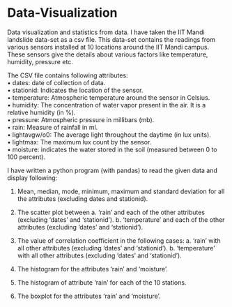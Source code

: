 # Data-Visualization
Data visualization and statistics from data.
I have taken the IIT Mandi landslide data-set as a csv file. This data-set contains the readings from various sensors installed at 10 locations around the IIT Mandi campus. These sensors give the details about various factors like temperature, humidity, pressure etc. 

The CSV file contains following attributes:\
• dates: date of collection of data.\
• stationid: Indicates the location of the sensor.\
• temperature: Atmospheric temperature around the sensor in Celsius.\
• humidity: The concentration of water vapor present in the air. It is a relative humidity (in %).\
• pressure: Atmospheric pressure in millibars (mb).\
• rain: Measure of rainfall in ml.\
• lightavgw/o0: The average light throughout the daytime (in lux units).\
• lightmax: The maximum lux count by the sensor.\
• moisture: indicates the water stored in the soil (measured between 0 to 100 percent).


I have written a python program (with pandas) to read the given data and display following:

1. Mean, median, mode, minimum, maximum and standard deviation for all the attributes (excluding dates and stationid). 

2. The scatter plot between 
a. ‘rain’ and each of the other attributes (excluding ‘dates’ and ‘stationid’). 
b. ‘temperature’ and each of the other attributes (excluding ‘dates’ and ‘stationid’).

3. The value of correlation coefficient in the following cases:
a. ‘rain’ with all other attributes (excluding ‘dates’ and ‘stationid’). 
b. ‘temperature’ with all other attributes (excluding ‘dates’ and ‘stationid’).

4. The histogram for the attributes ‘rain’ and ‘moisture’.

5. The histogram of attribute ‘rain’ for each of the 10 stations.

6. The boxplot for the attributes ‘rain’ and ‘moisture’.
